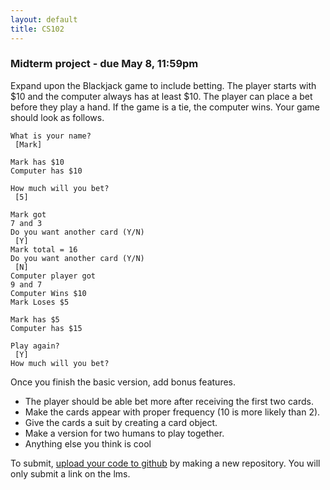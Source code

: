 ```yaml
---
layout: default
title: CS102
---
```


### Midterm project - due May 8, 11:59pm

Expand upon the Blackjack game to include betting.
The player starts with $10 and the computer always has at least $10.
The player can place a bet before they play a hand.
If the game is a tie, the computer wins.
Your game should look as follows.

```
What is your name?
 [Mark]

Mark has $10
Computer has $10

How much will you bet?
 [5]

Mark got
7 and 3
Do you want another card (Y/N)
 [Y]
Mark total = 16
Do you want another card (Y/N)
 [N]
Computer player got
9 and 7
Computer Wins $10
Mark Loses $5

Mark has $5
Computer has $15

Play again?
 [Y]
How much will you bet?

```

Once you finish the basic version, add bonus features.

- The player should be able bet more after receiving the first two cards.
- Make the cards appear with proper frequency (10 is more likely than 2).
- Give the cards a suit by creating a card object.
- Make a version for two humans to play together.
- Anything else you think is cool


To submit, [upload your code to github](https://help.github.com/articles/create-a-repo/) by making a new repository. You will only submit a link on the lms.

